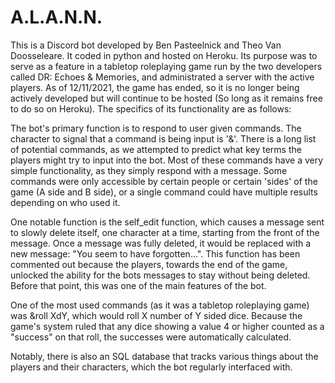 # A.L.A.N.N.
This is a Discord bot developed by Ben Pasteelnick and Theo Van Doosseleare. It coded in python and hosted on Heroku. Its purpose was to serve as a feature in a tabletop roleplaying game run by the two developers called DR: Echoes & Memories, and administrated a server with the active players. As of 12/11/2021, the game has ended, so it is no longer being actively developed but will continue to be hosted (So long as it remains free to do so on Heroku). The specifics of its functionality are as follows:

The bot's primary function is to respond to user given commands. The character to signal that a command is being input is '&'. There is a long list of potential commands, as we attempted to predict what key terms the players might try to input into the bot. Most of these commands have a very simple functionality, as they simply respond with a message. Some commands were only accessible by certain people or certain 'sides' of the game (A side and B side), or a single command could have multiple results depending on who used it.

One notable function is the self_edit function, which causes a message sent to slowly delete itself, one character at a time, starting from the front of the message. Once a message was fully deleted, it would be replaced with a new message: "You seem to have forgotten...". This function has been commented out because the players, towards the end of the game, unlocked the ability for the bots messages to stay without being deleted. Before that point, this was one of the main features of the bot.

One of the most used commands (as it was a tabletop roleplaying game) was &roll XdY, which would roll X number of Y sided dice. Because the game's system ruled that any dice showing a value 4 or higher counted as a "success" on that roll, the successes were automatically calculated.

Notably, there is also an SQL database that tracks various things about the players and their characters, which the bot regularly interfaced with.